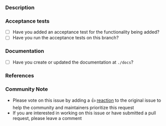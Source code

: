 ### Description

<!--- Please leave a helpful description of the pull request here. --->

### Acceptance tests
- [ ] Have you added an acceptance test for the functionality being added?
- [ ] Have you run the acceptance tests on this branch?

### Documentation
- [ ] Have you create or updated the documentation at ``./docs``?

### References

<!---
Are there any other GitHub issues (open or closed) or pull requests that should be linked here? Vendor blog posts or documentation?
--->
### Community Note
<!--- Please keep this note for the community --->
* Please vote on this issue by adding a 👍 [reaction](https://blog.github.com/2016-03-10-add-reactions-to-pull-requests-issues-and-comments/) to the original issue to help the community and maintainers prioritize this request
* If you are interested in working on this issue or have submitted a pull request, please leave a comment
